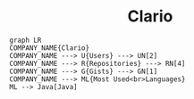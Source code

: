 <h1 align="center">Clario</h1>

```mermaid
graph LR
COMPANY_NAME{Clario}
COMPANY_NAME ---> U{Users} ---> UN[2]
COMPANY_NAME ---> R{Repositories} ---> RN[4]
COMPANY_NAME ---> G{Gists} ---> GN[1]
COMPANY_NAME ---> ML{Most Used<br>Languages}
ML --> Java[Java]
```
